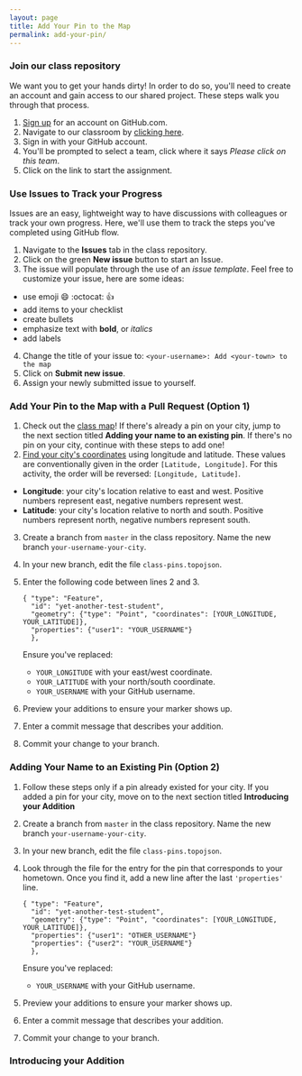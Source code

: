 ```yaml
---
layout: page
title: Add Your Pin to the Map
permalink: add-your-pin/
---
```


### Join our class repository
We want you to get your hands dirty! In order to do so, you'll need to create an account and gain access to our shared project. These steps walk you through that process.

1. [Sign up](https://github.com/join) for an account on GitHub.com.
2. Navigate to our classroom by [clicking here](https://classroom.github.com/group-assignment-invitations/0b2dd5122538e0d7d78b157007fa333f).
3. Sign in with your GitHub account.
4. You'll be prompted to select a team, click where it says *Please click on this team*.
5. Click on the link to start the assignment.

### Use Issues to Track your Progress
Issues are an easy, lightweight way to have discussions with colleagues or track your own progress. Here, we'll use them to track the steps you've completed using GitHub flow.

1. Navigate to the **Issues** tab in the class repository.
2. Click on the green **New issue** button to start an Issue.
3. The issue will populate through the use of an *issue template*. Feel free to customize your issue, here are some ideas:
  - use emoji :smile: :octocat: :+1:
  - add items to your checklist
  - create bullets
  - emphasize text with **bold**, or *italics*
  - add labels
4. Change the title of your issue to: `<your-username>: Add <your-town> to the map`
5. Click on **Submit new issue**.
6. Assign your newly submitted issue to yourself.

### Add Your Pin to the Map with a Pull Request (Option 1)

1. Check out the [class map](../index.html)! If there's already a pin on your city, jump to the next section titled **Adding your name to an existing pin**. If there's no pin on your city, continue with these steps to add one!
2. [Find your city's coordinates](http://mynasadata.larc.nasa.gov/latitudelongitude-finder/) using longitude and latitude. These values are conventionally given in the order `[Latitude, Longitude]`. For this activity, the order will be reversed: `[Longitude, Latitude]`.
  - **Longitude**: your city's location relative to east and west. Positive numbers represent east, negative numbers represent west.
  - **Latitude**: your city's location relative to north and south. Positive numbers represent north, negative numbers represent south.
3. Create a branch from `master` in the class repository. Name the new branch `your-username-your-city`.
4. In your new branch, edit the file `class-pins.topojson`.
5. Enter the following code between lines 2 and 3.

       { "type": "Feature",
         "id": "yet-another-test-student",
         "geometry": {"type": "Point", "coordinates": [YOUR_LONGITUDE, YOUR_LATITUDE]},
         "properties": {"user1": "YOUR_USERNAME"}
         },

      Ensure you've replaced:

      - `YOUR_LONGITUDE` with your east/west coordinate.
      - `YOUR_LATITUDE` with your north/south coordinate.
      - `YOUR_USERNAME` with your GitHub username.

6. Preview your additions to ensure your marker shows up.
7. Enter a commit message that describes your addition.
8. Commit your change to your branch.

### Adding Your Name to an Existing Pin (Option 2)

1. Follow these steps only if a pin already existed for your city. If you added a pin for your city, move on to the next section titled **Introducing your Addition**
2. Create a branch from `master` in the class repository. Name the new branch `your-username-your-city`.
3. In your new branch, edit the file `class-pins.topojson`.
4. Look through the file for the entry for the pin that corresponds to your hometown. Once you find it, add a new line after the last `'properties'` line.

       { "type": "Feature",
         "id": "yet-another-test-student",
         "geometry": {"type": "Point", "coordinates": [YOUR_LONGITUDE, YOUR_LATITUDE]},
         "properties": {"user1": "OTHER_USERNAME"}
         "properties": {"user2": "YOUR_USERNAME"}
         },

      Ensure you've replaced:

      - `YOUR_USERNAME` with your GitHub username.

5. Preview your additions to ensure your marker shows up.
6. Enter a commit message that describes your addition.
7. Commit your change to your branch.

### Introducing your Addition

